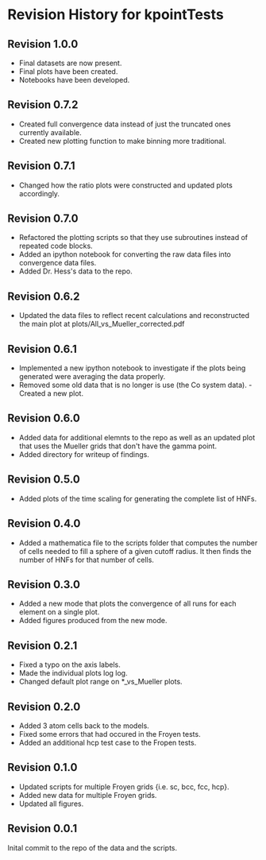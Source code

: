 # Revision History for kpointTests

## Revision 1.0.0
- Final datasets are now present.
- Final plots have been created.
- Notebooks have been developed.

## Revision 0.7.2
- Created full convergence data instead of just the truncated ones
  currently available.
- Created new plotting function to make binning more traditional.

## Revision 0.7.1
- Changed how the ratio plots were constructed and updated plots
  accordingly.

## Revision 0.7.0
- Refactored the plotting scripts so that they use subroutines instead
  of repeated code blocks.
- Added an ipython notebook for converting the raw data files into
  convergence data files.
- Added Dr. Hess's data to the repo.

## Revision 0.6.2
- Updated the data files to reflect recent calculations and
  reconstructed the main plot at plots/All_vs_Mueller_corrected.pdf

## Revision 0.6.1
- Implemented a new ipython notebook to investigate if the plots being
  generated were averaging the data properly.
- Removed some old data that is no longer is use (the Co system data).
-Created a new plot.

## Revision 0.6.0
- Added data for additional elemnts to the repo as well as an updated
  plot that uses the Mueller grids that don't have the gamma point.
- Added directory for writeup of findings.

## Revision 0.5.0
- Added plots of the time scaling for generating the complete list of HNFs.

## Revision 0.4.0
- Added a mathematica file to the scripts folder that computes the
  number of cells needed to fill a sphere of a given cutoff radius. It
  then finds the number of HNFs for that number of cells.

## Revision 0.3.0

- Added a new mode that plots the convergence of all runs for each element on a single plot.
- Added figures produced from the new mode.

## Revision 0.2.1

- Fixed a typo on the axis labels.
- Made the individual plots log log.
- Changed default plot range on *_vs_Mueller plots.

## Revision 0.2.0

- Added 3 atom cells back to the models.
- Fixed some errors that had occured in the Froyen tests.
- Added an additional hcp test case to the Fropen tests.

## Revision 0.1.0

- Updated scripts for multiple Froyen grids {i.e. sc, bcc, fcc, hcp}.
- Added new data for multiple Froyen grids.
- Updated all figures.

## Revision 0.0.1

Inital commit to the repo of the data and the scripts.